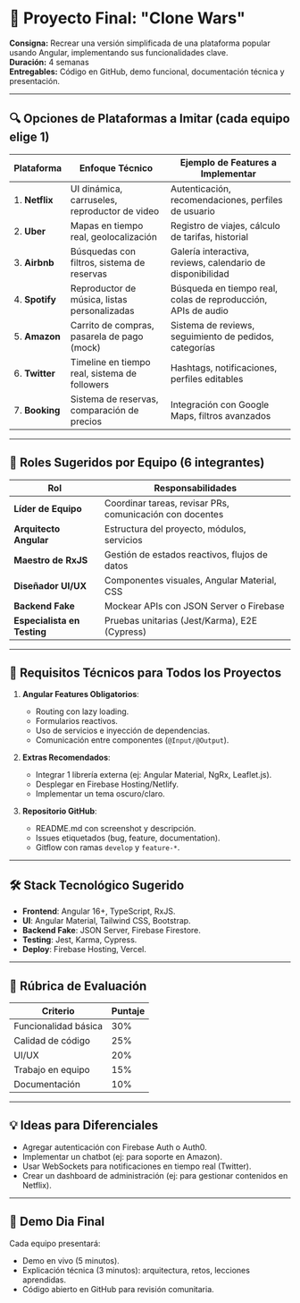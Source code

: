 
# 🚀 **Proyecto Final: "Clone Wars"**  
**Consigna:** Recrear una versión simplificada de una plataforma popular usando Angular, implementando sus funcionalidades clave.  
**Duración:** 4 semanas  
**Entregables:** Código en GitHub, demo funcional, documentación técnica y presentación.  

---

## 🔍 **Opciones de Plataformas a Imitar** (cada equipo elige 1)
| Plataforma       | Enfoque Técnico                                  | Ejemplo de Features a Implementar                  |
|------------------|--------------------------------------------------|---------------------------------------------------|
| 1. **Netflix**   | UI dinámica, carruseles, reproductor de video    | Autenticación, recomendaciones, perfiles de usuario |
| 2. **Uber**      | Mapas en tiempo real, geolocalización            | Registro de viajes, cálculo de tarifas, historial   |
| 3. **Airbnb**    | Búsquedas con filtros, sistema de reservas       | Galería interactiva, reviews, calendario de disponibilidad |
| 4. **Spotify**   | Reproductor de música, listas personalizadas     | Búsqueda en tiempo real, colas de reproducción, APIs de audio |
| 5. **Amazon**    | Carrito de compras, pasarela de pago (mock)      | Sistema de reviews, seguimiento de pedidos, categorías |
| 6. **Twitter**   | Timeline en tiempo real, sistema de followers    | Hashtags, notificaciones, perfiles editables        |
| 7. **Booking**   | Sistema de reservas, comparación de precios      | Integración con Google Maps, filtros avanzados      |

---

## 👥 **Roles Sugeridos por Equipo** (6 integrantes)
| Rol                  | Responsabilidades                                  |
|----------------------|---------------------------------------------------|
| **Líder de Equipo**  | Coordinar tareas, revisar PRs, comunicación con docentes |
| **Arquitecto Angular** | Estructura del proyecto, módulos, servicios       |
| **Maestro de RxJS**  | Gestión de estados reactivos, flujos de datos     |
| **Diseñador UI/UX**  | Componentes visuales, Angular Material, CSS       |
| **Backend Fake**      | Mockear APIs con JSON Server o Firebase           |
| **Especialista en Testing** | Pruebas unitarias (Jest/Karma), E2E (Cypress) |

---

## 📌 **Requisitos Técnicos para Todos los Proyectos**
1. **Angular Features Obligatorios**:
   - Routing con lazy loading.
   - Formularios reactivos.
   - Uso de servicios e inyección de dependencias.
   - Comunicación entre componentes (`@Input/@Output`).

2. **Extras Recomendados**:
   - Integrar 1 librería externa (ej: Angular Material, NgRx, Leaflet.js).
   - Desplegar en Firebase Hosting/Netlify.
   - Implementar un tema oscuro/claro.

3. **Repositorio GitHub**:
   - README.md con screenshot y descripción.
   - Issues etiquetados (bug, feature, documentation).
   - Gitflow con ramas `develop` y `feature-*`.

---

## 🛠️ **Stack Tecnológico Sugerido**
- **Frontend**: Angular 16+, TypeScript, RxJS.  
- **UI**: Angular Material, Tailwind CSS, Bootstrap.  
- **Backend Fake**: JSON Server, Firebase Firestore.  
- **Testing**: Jest, Karma, Cypress.  
- **Deploy**: Firebase Hosting, Vercel.  

---

## 📝 **Rúbrica de Evaluación**
| Criterio             | Puntaje |
|----------------------|---------|
| Funcionalidad básica | 30%     |
| Calidad de código    | 25%     |
| UI/UX                | 20%     |
| Trabajo en equipo    | 15%     |
| Documentación        | 10%     |

---

## 💡 **Ideas para Diferenciales**
- Agregar autenticación con Firebase Auth o Auth0.  
- Implementar un chatbot (ej: para soporte en Amazon).  
- Usar WebSockets para notificaciones en tiempo real (Twitter).  
- Crear un dashboard de administración (ej: para gestionar contenidos en Netflix).  

---

## 🎥 **Demo Dia Final**
Cada equipo presentará:  
- Demo en vivo (5 minutos).  
- Explicación técnica (3 minutos): arquitectura, retos, lecciones aprendidas.  
- Código abierto en GitHub para revisión comunitaria.  